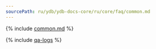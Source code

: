 ```yaml
---
sourcePath: ru/ydb/ydb-docs-core/ru/core/faq/common.md
---
```


{% include [common.md](_includes/common.md) %}


{% include [qa-logs](../../_includes/qa-logs.md) %}
